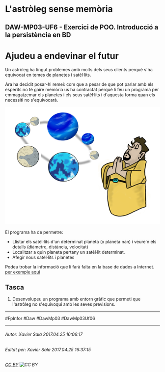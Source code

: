 # L'astròleg sense memòria
## DAW-MP03-UF6 - Exercici de POO. Introducció a la persistència en BD
Ajudeu a endevinar el futur
==============================
Un astròleg ha tingut problemes amb molts dels seus clients perquè s'ha equivocat en temes de planetes i satèl·lits. 

Ara ha decidit posar-hi remei: com que a pesar de que pot parlar amb els esperits no té gaire memòria us ha contractat perquè li feu un programa per emmagatzemar els planetes i els seus satèl·lits i d'aquesta forma quan els necessiti no s'equivocarà.

![Astròleg](https://raw.githubusercontent.com/utrescu/utrescu.github.io/master/images/astroleg.png)

El programa ha de permetre:

* Llistar els satèl·lits d'un determinat planeta (o planeta nan) i veure'n els detalls (diàmetre, distància, velocitat)	
* Localitzar a quin planeta pertany un satèl·lit determinat.
* Afegir nous satèl·lits i planetes

Podeu trobar la informació que li farà falta en la base de dades a Internet. [per exemple aquí](http://www.windows2universe.org/our_solar_system/moons_table.html&lang=sp)

Tasca
----------------
1. Desenvolupeu un programa amb entorn gràfic que permeti que l'astròleg no s'equivoqui amb les seves previsions.

---

#FpInfor #Daw #DawMp03 #DawMp03Uf06

---

###### Autor: Xavier Sala 2017.04.25 16:06:17
###### Editat per: Xavier Sala 2017.04.25 16:37:15
###### [CC BY](https://creativecommons.org/licenses/by/4.0/) ![CC BY](https://licensebuttons.net/l/by/3.0/80x15.png)

